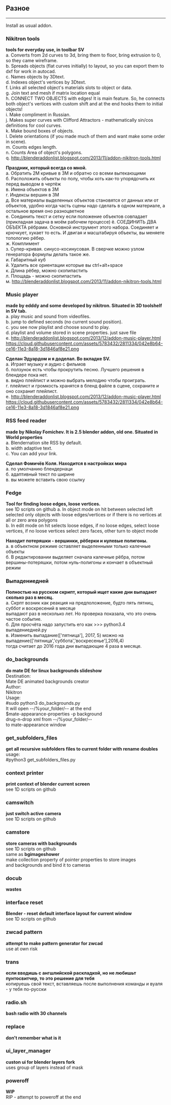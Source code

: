 ## Разное
______________

 Install as usual addon.

### Nikitron tools
  __tools for everyday use, in toolbar SV__    
    a. Converts from 2d curves to 3d, bring them to floor, bring extrusion to 0, so they came wireframe.    
    b. Spreads objects (flat curves initially) to layout, so you can export them to dxf for work in autocad.    
    c. Names objects by 3Dtext.    
    d. Indexes object's vertices by 3Dtext.   
    f. Links all selected object's materials slots to object or data.   
    g. Join text and mesh if matrix location equal    
    h. CONNECT TWO OBJECTS with edges! It is main feature. So, he connects both object's vertices with custom shift and at the end hooks them to initial objects!    
    i. Make compliment in Russian.    
    j. Makes super curves with Clifford Attractors - mathematically sin/cos definitions for cool curves.  
    k. Make bound boxes of objects.      
    l. Delete orientations (if you made much of them and want make some order in scene).    
    m. Counts edges length.    
    n. Counts Area of object's polygons.    
    q. http://blenderaddonlist.blogspot.com/2013/11/addon-nikitron-tools.html    
    
  __Праздник, который всегда со мной.__    
    а. Обратить 2М кривые в 3М и обратно со всеми вытекающими     
    б. Расположить объекты по полу, чтобы хоть как-то упорядочить их перед выводом в чертёж     
    в. Имена объектов в 3М   
    г. Индексы вершин в 3М      
    д. Все материалы выделенных объектов становятся от данных или от объектов, удобно когда часть сцены надо сделать в одном материале, а остальное время оно разноцветное    
    е. Соединить текст и сетку если положение объектов совпадает (прикладная задача в моём рабочем процессе)
    ё. СОЕДИНИТЬ ДВА ОБЪЕКТА рёбрами. Основной инструмент этого набора. Соединяет и крючкует, хукает то есть. И двигая и масштабируя объекты, вы меняете топологию рёбер.     
    ж. Комплимент   
    з. Супер-кривая. синусо-косинусовая. В сверчке можно узлом генератора формулы делать такое же.  
    и. Габаритный куб   
    й. Удалить все ориентации которые вы ctrl+alt+space   
    к. Длина рёбер, можно скопипастить   
    л. Площадь - можно скопипастить    
    м. http://blenderaddonlist.blogspot.com/2013/11/addon-nikitron-tools.html    

### Music player 
  __made by edddy and some developed by nikitron. Situated in 3D toolshelf in SV tab.__    
    a. play music and sound from videofiles.    
    b. jump to defined seconds (no current sound position).    
    c. you see now playlist and choose sound to play.    
    d. playlist and volume stored in scene properties. just save file  
    e. http://blenderaddonlist.blogspot.com/2013/12/addon-music-player.html    
    https://cloud.githubusercontent.com/assets/5783432/2811334/042e8b64-ce16-11e3-8a18-3d1846af8e21.png    
    
  __Сделан Эдуардом и я доделал. Во вкладке SV.__    
    а. Играет музыку и аудио с фильмов   
    б. ползунок есть чтобы прокрутить песню. Лучшего решения в блендере пока нет.    
    в. видно плейлист и можно выбрать мелодию чтобы проиграть.    
    г. плейлист и громкость хранятся в бленд файле в сцене, сохраните и оно сохранит плейлист.    
    e. http://blenderaddonlist.blogspot.com/2013/12/addon-music-player.html    
    https://cloud.githubusercontent.com/assets/5783432/2811334/042e8b64-ce16-11e3-8a18-3d1846af8e21.png    

### RSS feed reader 
  __made by Nikolay Fomichev. It is 2.5 blender addon, old one. Situated in World properties__    
    a. Blendernation site RSS by default.     
    b. width adaptive text.    
    c. You can add your link.    
    
  __Сделал Фомичёв Коля. Находится в настройках мира__    
    а. по умолчанию блендернаци    
    б. адаптивный текст по ширине     
    в. вы можете вставить свою ссылку     

### Fedge
  __Tool for finding loose edges, loose vertices.__     
    see 1D scripts on github
    a. In object mode on hit between selected left selected only objects with loose edges/vertices or if there is no vertices at all or zero area polygons    
    b. In edit mode on hit selects loose edges, if no loose edges, select loose vertices, if no loose vertices select zero faces, other turn to object mode    
    
  __Находит потеряшки - вершинки, рёберки и нулевые полигоны.__     
    а. в объектном режиме оставляет выделенными только калечные объекты    
    б. В редактировании выделяет сначала калечные рёбра, потом вершины-потеряшки, потом нуль-полигоны и кончает в объектный режим    

### Выпадениедней
  __Полностью на русском скрипт, который ищет какие дни выпадают сколько раз в месяц.__     
    а. Скрпт возник как реакция на предположение, будто пять пятниц, суббот и воскресений в месяце     
        выпадают раз в несколько лет. Но проверка показала, что это очень частое событие.    
    б. Для просчёта надо запустить его как >>> python3.4 выпадениедней.py    
    в. Изменить выпадание(['пятница'], 2017, 5) можно на выпадение(['пятница','суббота','воскресенье'],2016,4)    
        тогда считает до 2016 года дни выпадающие 4 раза в месяце.    
### do_backgrounds    
  __do mate DE for linux backgrounds slideshow__    
    Destination:    
    Mate DE animated backgrounds creator    
    Author:    
    Nikitron    
    Usage:    
    #sudo python3 do_backgrounds.py    
    It will open --/%your_folder/-- at the end    
    $mate-appearance-properties -p background    
    drug-n-drop xml from --/%your_folder/--    
    to mate-appearance window    
### get_subfolders_files    
  __get all recursive subfolders files to current folder with rename doubles__    
    usage:     
    #python3 get_subfolders_files.py    
### context printer    
  __print context of blender current screen__        
    see 1D scripts on github    
### camswitch    
  __just switch active camera__    
    see 1D scripts on github    
### camstore    
  __store cameras with backgrounds__    
    see 1D scripts on github    
    same as __bgimageshower__    
    make collection property of pointer properties to store images    
    and backgrounds and bind it to cameras    
### docub    
  __wastes__    
### interface reset    
  __Blender - reset default interface layout for current window__    
    see 1D scripts on github    
### zwcad pattern    
  __attempt to make pattern generator for zwcad__    
    use at own risk    
### trans    
  __если вводишь с ангшлийской раскладкой, но не любишьт пунтосвитчер, то это решение для тебя__    
    копируешь свой текст, вставляешь после выполнения команды и вуаля - у тебя по-русски    
### radio.sh    
  __bash radio with 30 channels__    
### replace    
  __don't remember what is it__    
### ui_layer_manager    
  __custon ui for blender layers fork__    
    uses group of layers instead of mask    
### poweroff    
  __WIP__    
    RIP - attempt to poweroff at the end    

